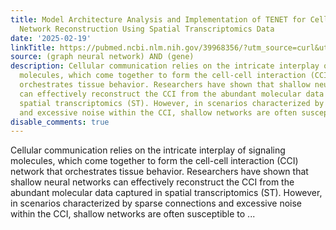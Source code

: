 ```yaml
---
title: Model Architecture Analysis and Implementation of TENET for Cell-Cell Interaction
  Network Reconstruction Using Spatial Transcriptomics Data
date: '2025-02-19'
linkTitle: https://pubmed.ncbi.nlm.nih.gov/39968356/?utm_source=curl&utm_medium=rss&utm_campaign=pubmed-2&utm_content=1x5bM_TNL8gjogAcnslpo2s2PbDe-61JVM2h9yowOYSiZ7Dkrt&fc=20220919211934&ff=20250220170949&v=2.18.0.post9+e462414
source: (graph neural network) AND (gene)
description: Cellular communication relies on the intricate interplay of signaling
  molecules, which come together to form the cell-cell interaction (CCI) network that
  orchestrates tissue behavior. Researchers have shown that shallow neural networks
  can effectively reconstruct the CCI from the abundant molecular data captured in
  spatial transcriptomics (ST). However, in scenarios characterized by sparse connections
  and excessive noise within the CCI, shallow networks are often susceptible to ...
disable_comments: true
---
```

Cellular communication relies on the intricate interplay of signaling molecules, which come together to form the cell-cell interaction (CCI) network that orchestrates tissue behavior. Researchers have shown that shallow neural networks can effectively reconstruct the CCI from the abundant molecular data captured in spatial transcriptomics (ST). However, in scenarios characterized by sparse connections and excessive noise within the CCI, shallow networks are often susceptible to ...